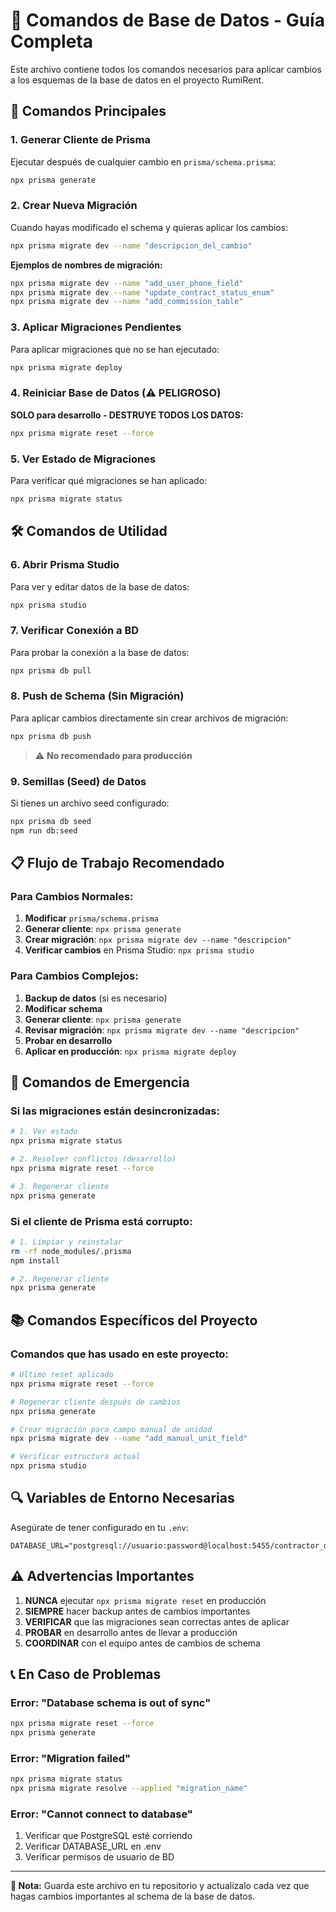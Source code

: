 # 📄 Comandos de Base de Datos - Guía Completa

Este archivo contiene todos los comandos necesarios para aplicar cambios a los esquemas de la base de datos en el proyecto RumiRent.

## 🔧 Comandos Principales

### 1. Generar Cliente de Prisma
Ejecutar después de cualquier cambio en `prisma/schema.prisma`:
```bash
npx prisma generate
```

### 2. Crear Nueva Migración
Cuando hayas modificado el schema y quieras aplicar los cambios:
```bash
npx prisma migrate dev --name "descripcion_del_cambio"
```

**Ejemplos de nombres de migración:**
```bash
npx prisma migrate dev --name "add_user_phone_field"
npx prisma migrate dev --name "update_contract_status_enum"
npx prisma migrate dev --name "add_commission_table"
```

### 3. Aplicar Migraciones Pendientes
Para aplicar migraciones que no se han ejecutado:
```bash
npx prisma migrate deploy
```

### 4. Reiniciar Base de Datos (⚠️ PELIGROSO)
**SOLO para desarrollo - DESTRUYE TODOS LOS DATOS:**
```bash
npx prisma migrate reset --force
```

### 5. Ver Estado de Migraciones
Para verificar qué migraciones se han aplicado:
```bash
npx prisma migrate status
```

## 🛠️ Comandos de Utilidad

### 6. Abrir Prisma Studio
Para ver y editar datos de la base de datos:
```bash
npx prisma studio
```

### 7. Verificar Conexión a BD
Para probar la conexión a la base de datos:
```bash
npx prisma db pull
```

### 8. Push de Schema (Sin Migración)
Para aplicar cambios directamente sin crear archivos de migración:
```bash
npx prisma db push
```
> ⚠️ **No recomendado para producción**

### 9. Semillas (Seed) de Datos
Si tienes un archivo seed configurado:
```bash
npx prisma db seed
npm run db:seed  
```

## 📋 Flujo de Trabajo Recomendado

### Para Cambios Normales:
1. **Modificar** `prisma/schema.prisma`
2. **Generar cliente**: `npx prisma generate`
3. **Crear migración**: `npx prisma migrate dev --name "descripcion"`
4. **Verificar cambios** en Prisma Studio: `npx prisma studio`

### Para Cambios Complejos:
1. **Backup de datos** (si es necesario)
2. **Modificar schema**
3. **Generar cliente**: `npx prisma generate`
4. **Revisar migración**: `npx prisma migrate dev --name "descripcion"`
5. **Probar en desarrollo**
6. **Aplicar en producción**: `npx prisma migrate deploy`

## 🚨 Comandos de Emergencia

### Si las migraciones están desincronizadas:
```bash
# 1. Ver estado
npx prisma migrate status

# 2. Resolver conflictos (desarrollo)
npx prisma migrate reset --force

# 3. Regenerar cliente
npx prisma generate
```

### Si el cliente de Prisma está corrupto:
```bash
# 1. Limpiar y reinstalar
rm -rf node_modules/.prisma
npm install

# 2. Regenerar cliente
npx prisma generate
```

## 📚 Comandos Específicos del Proyecto

### Comandos que has usado en este proyecto:
```bash
# Último reset aplicado
npx prisma migrate reset --force

# Regenerar cliente después de cambios
npx prisma generate

# Crear migración para campo manual de unidad
npx prisma migrate dev --name "add_manual_unit_field"

# Verificar estructura actual
npx prisma studio
```

## 🔍 Variables de Entorno Necesarias

Asegúrate de tener configurado en tu `.env`:
```env
DATABASE_URL="postgresql://usuario:password@localhost:5455/contractor_db_dev"
```

## ⚠️ Advertencias Importantes

1. **NUNCA** ejecutar `npx prisma migrate reset` en producción
2. **SIEMPRE** hacer backup antes de cambios importantes
3. **VERIFICAR** que las migraciones sean correctas antes de aplicar
4. **PROBAR** en desarrollo antes de llevar a producción
5. **COORDINAR** con el equipo antes de cambios de schema

## 📞 En Caso de Problemas

### Error: "Database schema is out of sync"
```bash
npx prisma migrate reset --force
npx prisma generate
```

### Error: "Migration failed"
```bash
npx prisma migrate status
npx prisma migrate resolve --applied "migration_name"
```

### Error: "Cannot connect to database"
1. Verificar que PostgreSQL esté corriendo
2. Verificar DATABASE_URL en .env
3. Verificar permisos de usuario de BD

---

**📝 Nota:** Guarda este archivo en tu repositorio y actualízalo cada vez que hagas cambios importantes al schema de la base de datos.